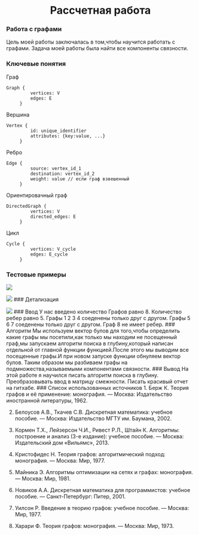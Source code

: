 <h1 align= "center"> Рассчетная работа</h1>

### Работа с графами
Цель моей работы заключалась в том,чтобы научится работать с графами.
Задача моей работы была найти все компоненты связности.

### Ключевые понятия

Граф

~~~
Graph {
         vertices: V
         edges: E
     }

~~~

Вершина

```
Vertex {
         id: unique_identifier
         attributes: {key:value, ...}
     }
```

Ребро

~~~
Edge {
         source: vertex_id_1
         destination: vertex_id_2
         weight: value // если граф взвешенный
     }
~~~

Ориентировачный граф

~~~
DirectedGraph {
         vertices: V
         directed_edges: E
     }
~~~

Цикл

~~~
Cycle {
         vertices: V_cycle
         edges: E_cycle
     }
~~~
### Тестовые примеры
<p><img src="pages/b.jpg">
<p><img src="pages/c.jpg">
### Детализация
<p><img src="pages/c.jpg">
### Ввод
У нас введено количество Графов равно 8.
Количество ребер равно 5.
Графы 1 2 3 4  соеденены только друг с другом.
Графы 5 6 7 соеденены только друг с другом.
Граф 8 не имеет ребер.
### Алгоритм
Мы используем вектор булов для того,чтобы определить какие графы мы посетили,как только мы находим не посещенный граф,мы запускаем алгоритм поиска в глубину,который написан отдельной от главной функции функцией.После этого мы выводим все посещенные графы.И при новом запуске функции обнуляем вектор булов.
Таким образом мы разбиваем графы на подмножества,называемыми компонентами связности.
### Вывод
На этой работе я научился писать алгоритм поиска в глубину.
Преобразовывать ввод в матрицу смежности.
Писать красивый отчет на гитхабе.
### Список использованных источников
1. Берж К. Теория графов и её применение: монография. — Москва: Издательство иностранной литературы, 1962.

2. Белоусов А.В., Ткачев С.В. Дискретная математика: учебное пособие. — Москва: Издательство МГТУ им. Баумана, 2002.

3. Кормен Т.Х., Лейзерсон Ч.И., Ривест Р.Л., Штайн К. Алгоритмы: построение и анализ (3-е издание): учебное пособие. — Москва: Издательский дом «Вильямс», 2013.

4. Кристофидес Н. Теория графов: алгоритмический подход: монография. — Москва: Мир, 1977.

5. Майника Э. Алгоритмы оптимизации на сетях и графах: монография. — Москва: Мир, 1981.

6. Новиков А.A. Дискретная математика для программистов: учебное пособие. — Санкт-Петербург: Питер, 2001.

7. Уилсон Р. Введение в теорию графов: учебное пособие. — Москва: Мир, 1977.

8. Харари Ф. Теория графов: монография. — Москва: Мир, 1973.


